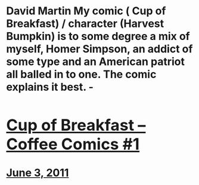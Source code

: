 # David Martin My comic ( Cup of Breakfast) / character (Harvest Bumpkin) is to some degree a mix of myself, Homer Simpson, an addict of some type and an American patriot all balled in to one. The comic explains it best. - [<h2>Cup of Breakfast – Coffee Comics #1</h2>June 3, 2011](https://ineedcoffee.com/cup-of-breakfast-coffee-comics-1/)